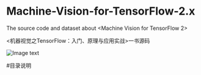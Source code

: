 # Machine-Vision-for-TensorFlow-2.x
The source code and dataset about &lt;Machine Vision for TensorFlow 2>

<机器视觉之TensorFlow：入门、原理与应用实战>一书源码

![Image text](https://github.com/aianaconda/Machine-Vision-for-TensorFlow-2.x-/blob/master/%E6%9C%BA%E5%99%A8%E8%A7%86%E8%A7%89%E4%B9%8BTensorFlow2.jpg)

#目录说明





